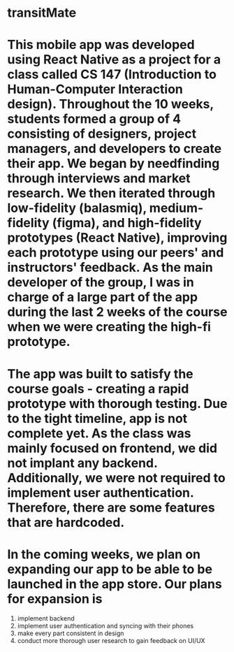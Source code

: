 # transitMate 

# This mobile app was developed using React Native as a project for a class called CS 147 (Introduction to Human-Computer Interaction design). Throughout the 10 weeks, students formed a group of 4 consisting of designers, project managers, and developers to create their app. We began by needfinding through interviews and market research. We then iterated through low-fidelity (balasmiq), medium-fidelity (figma), and high-fidelity prototypes (React Native), improving each prototype using our peers' and instructors' feedback. As the main developer of the group, I was in charge of a large part of the app during the last 2 weeks of the course when we were creating the high-fi prototype. 

# The app was built to satisfy the course goals - creating a rapid prototype with thorough testing. Due to the tight timeline, app is not complete yet. As the class was mainly focused on frontend, we did not implant any backend. Additionally, we were not required to implement user authentication. Therefore, there are some features that are hardcoded. 

# In the coming weeks, we plan on expanding our app to be able to be launched in the app store. Our plans for expansion is 
  1. implement backend 
  2. implement user authentication and syncing with their phones 
  3. make every part consistent in design
  4. conduct more thorough user research to gain feedback on UI/UX


 
